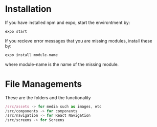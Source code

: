 

# Installation

If you have installed npm and expo, start the environtment by:

   ```jsx
   expo start
   ```
   
If you recieve error messages that you are missing modules, 
install these by: 

```jsx
expo install module-name
```
where module-name is the name of the missing module.



# File Managements

These are the folders and the functionality

```jsx
/src/assets -> for media such as images, etc
/src/components -> for components
/src/navigation -> for React Navigation
/src/screens -> for Screens
```


